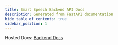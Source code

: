 ```yaml
---
title: Smart Speech Backend API Docs
description: Generated from FastAPI documentation
hide_table_of_contents: true
sidebar_position: 1
---
```


Hosted Docs: [Backend Docs](http://54.221.121.144:8000/docs)
